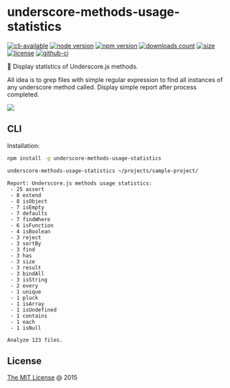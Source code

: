 # underscore-methods-usage-statistics

[![cli-available](https://badgen.net/static/cli/available/?icon=terminal)](https://runkit.com/npm/underscore-methods-usage-statistics)
[![node version](https://img.shields.io/node/v/underscore-methods-usage-statistics.svg)](https://www.npmjs.com/package/underscore-methods-usage-statistics)
[![npm version](https://badge.fury.io/js/underscore-methods-usage-statistics.svg)](https://badge.fury.io/js/underscore-methods-usage-statistics)
[![downloads count](https://img.shields.io/npm/dt/underscore-methods-usage-statistics.svg)](https://www.npmjs.com/package/underscore-methods-usage-statistics)
[![size](https://packagephobia.com/badge?p=underscore-methods-usage-statistics)](https://packagephobia.com/result?p=underscore-methods-usage-statistics)
[![license](https://img.shields.io/npm/l/underscore-methods-usage-statistics.svg)](https://piecioshka.mit-license.org)
[![github-ci](https://github.com/piecioshka/underscore-methods-usage-statistics/actions/workflows/testing.yml/badge.svg)](https://github.com/piecioshka/underscore-methods-usage-statistics/actions/workflows/testing.yml)

🔨 Display statistics of Underscore.js methods.

All idea is to grep files with simple regular expression to find all instances of any underscore method called.
Display simple report after process completed.

![](https://underscorejs.org/docs/images/underscore.png)

## CLI

Installation:

```bash
npm install -g underscore-methods-usage-statistics
```

```bash
underscore-methods-usage-statistics ~/projects/sample-project/
```

```
Report: Underscore.js methods usage statistics:
 - 25 assert
 - 8 extend
 - 8 isObject
 - 7 isEmpty
 - 7 defaults
 - 7 findWhere
 - 6 isFunction
 - 4 isBoolean
 - 3 reject
 - 3 sortBy
 - 3 find
 - 3 has
 - 3 size
 - 3 result
 - 3 bindAll
 - 3 isString
 - 2 every
 - 1 unique
 - 1 pluck
 - 1 isArray
 - 1 isUndefined
 - 1 contains
 - 1 each
 - 1 isNull

Analyze 123 files.
```

## License

[The MIT License](https://piecioshka.mit-license.org) @ 2015
